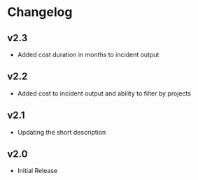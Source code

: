 # Changelog

## v2.3

- Added cost duration in months to incident output

## v2.2

- Added cost to incident output and ability to filter by projects

## v2.1

- Updating the short description

## v2.0

- Initial Release
